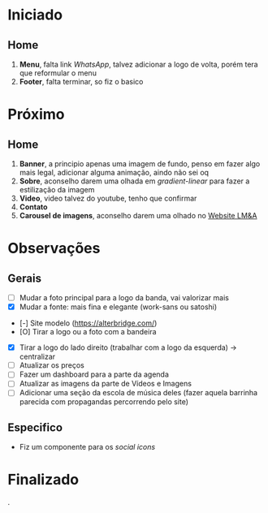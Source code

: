 # Iniciado
## Home
1. **Menu**,  falta link *WhatsApp*, talvez adicionar a logo de volta, porém tera que reformular o menu
2. **Footer**, falta terminar, so fiz o basico

# Próximo
## Home
1. **Banner**, a principio apenas uma imagem de fundo, penso em fazer algo mais legal, adicionar alguma animação, aindo não sei oq
2. **Sobre**, aconselho darem uma olhada em *gradient-linear* para fazer a estilização da imagem
3. **Video**, video talvez do youtube, tenho que confirmar
4. **Contato**
5. **Carousel de imagens**, aconselho darem uma olhado no [Website LM&A](git@github.com:digital-fgv-jr/Website-LM-A.git)

# Observações
## Gerais
- [ ] Mudar a foto principal para a logo da banda, vai valorizar mais
- [X] Mudar a fonte: mais fina e elegante (work-sans ou satoshi)
- [-] Site modelo (https://alterbridge.com/)
- [O] Tirar a logo ou a foto com a bandeira
- [X] Tirar a logo do lado direito (trabalhar com a logo da esquerda) -> centralizar
- [ ] Atualizar os preços
- [ ] Fazer um dashboard para a parte da agenda
- [ ] Atualizar as imagens da parte de Vídeos e Imagens
- [ ] Adicionar uma seção da escola de música deles (fazer aquela barrinha parecida com propagandas percorrendo pelo site)

## Especifico
- Fiz um componente para os *social icons*

# Finalizado


.
